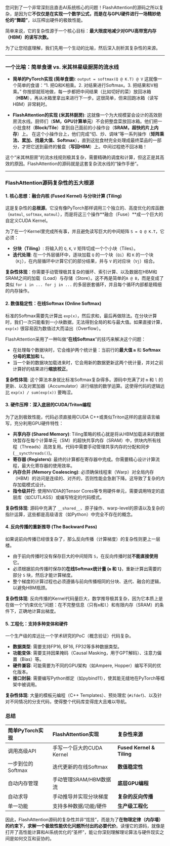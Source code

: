 您问到了一个非常深刻且直击AI系统核心的问题！FlashAttention的源码之所以复杂，是因为它**不仅仅是在实现一个数学公式，而是在与GPU硬件进行一场精妙绝伦的“舞蹈”**，以压榨出硬件的极致性能。

简单来说，它的复杂性源于一个核心目标：**最大限度地减少对GPU高带宽内存（HBM）的读写次数。**

为了让您彻底理解，我们先用一个生动的比喻，然后深入剖析其复杂性的来源。

---

### 一个比喻：简单食谱 vs. 米其林星级厨房的流水线

*   **简单的PyTorch实现 (简单食谱)**:
    `output = softmax(Q @ K.T) @ V`
    这就像一个简单的食谱：“1. 把Q和K相乘。2. 对结果进行Softmax。3. 把结果和V相乘。” 你按部就班地做，每一步都把中间结果（比如切好的菜）放回冰箱（**HBM**），再从冰箱里拿出来进行下一步。这很简单，但来回跑冰箱（读写HBM）非常耗时。

*   **FlashAttention的实现 (米其林厨房)**:
    这就像一个为大规模宴会设计的高效厨房流水线。厨师们（**SM，GPU计算单元**）不会把整盘菜放回冰箱。他们把一小批食材（**Block/Tile**）拿到自己面前的小操作台（**SRAM，超快的片上内存**）上。
    在这个小操作台上，他们完成“切、炒、调味”等一系列操作（**矩阵乘法、累加、找最大值、Softmax**），直到这批食材完全处理成最终菜品的一部分，才把它送到最终的餐盘（**写回HBM**）上。中间过程绝不回冰箱！

这个“米其林厨房”的流水线规则极其复杂，需要精确的调度和计算，但这正是其高效的原因。FlashAttention的源码就是这套复杂流水线的“操作手册”。

---

### FlashAttention源码复杂性的五大根源

#### 1. 核心思想：融合内核 (Fused Kernel) 与分块计算 (Tiling)

这是复杂性的**总根源**。它没有像PyTorch那样调用三个独立的、高度优化的库函数（`matmul`, `softmax`, `matmul`），而是将这三个操作**融合（Fuse）**成一个巨大的自定义CUDA Kernel。

为了在一个Kernel里完成所有事，并且避免读写巨大的中间矩阵 `S = Q @ K.T`，它必须：
*   **分块（Tiling）**: 将输入的 `Q`, `K`, `V` 矩阵切成一个个小块（Tiles）。
*   **迭代处理**: 在一个外层循环中，逐块加载 `Q` 的一个块（`Qi`）和 `K` 的一个块（`Kj`），在内层循环中计算它们的部分结果，并与 `V` 的对应块（`Vj`）结合。

**复杂性体现**：你需要手动管理极其复杂的循环、索引计算、以及数据在HBM和SRAM之间的加载（Load）与存储（Store）。这不再是简单的`A @ B`，而是变成了类似 `for i in ... for j in ...` 的多层嵌套循环，并且每个循环内部都是精细的内存操作。

#### 2. 数值稳定性：在线Softmax (Online Softmax)

标准的Softmax需要先计算出 `exp(x)`，然后求和，最后再做除法。在分块计算时，我们一次只能看到一小块数据，无法得到全局的和与最大值。如果直接计算，`exp(x)` 很容易因为数值过大而溢出（Overflow）。

FlashAttention采用了一种叫做“**在线Softmax**”的技巧来解决这个问题：
*   在处理每个数据块时，它会维护两个统计量：当前行的**最大值 `m`** 和 **Softmax分母的累加和 `l`**。
*   当一个新的数据块加载进来时，它会用新的数据更新这两个统计量，并对之前计算好的结果进行**缩放校正**。

**复杂性体现**: 这个算法本身就比标准Softmax复杂得多。源码中充满了对 `m` 和 `l` 的更新、以及对累加器（Accumulator）进行缩放的数学运算。这使得代码的逻辑远比 `exp(x) / sum(exp(x))` 要晦涩。

#### 3. 硬件压榨：深入底层的CUDA/Triton编程

为了达到极致性能，代码必须直接用CUDA C++或类似Triton这样的底层语言编写，充分利用GPU硬件特性：
*   **共享内存 (Shared Memory)**: Tiling策略的核心就是将从HBM加载进来的数据块暂存在每个计算单元（SM）的超快共享内存（SRAM）中，供块内所有线程（Threads）高效复用。代码中需要手动管理共享内存的分配和同步 (`__syncthreads()`)。
*   **寄存器 (Registers)**: 最终的计算都在寄存器中完成。你需要精心设计计算流程，最大化寄存器的使用效率。
*   **内存合并 (Memory Coalescing)**: 必须确保线程束（Warp）对全局内存（HBM）的访问是连续的、对齐的，否则性能会急剧下降。这导致了复杂的内存加载模式设计。
*   **指令级并行**: 使用NVIDIA的Tensor Cores等专用硬件单元，需要调用特定的底层库（如CUTLASS）或编写特定的代码模式。

**复杂性体现**: 源码中充满了 `__shared__`、原子操作、warp-level的原语以及复杂的指针运算，这些都是高级语言（如Python）中完全不存在的概念。

#### 4. 反向传播的重新推导 (The Backward Pass)

如果说前向传播已经很复杂了，那么反向传播（计算梯度）的复杂性则更上一层楼。
*   由于前向传播时没有保存巨大的中间矩阵 `S`，在反向传播时就**不能直接使用**它。
*   必须根据前向传播时保存的**在线Softmax统计量 (`m` 和 `l`)**，重新计算出需要的部分 `S` 块，然后才能计算梯度。
*   整个梯度的计算过程也必须遵循与前向传播相同的分块、迭代、融合的逻辑，以避免HBM瓶颈。

**复杂性体现**: 反向传播的Kernel代码量巨大，数学推导极其复杂，因为它本质上是在做一个“约束优化”问题：在不完整信息（只有`m`和`l`）和有限内存（SRAM）的条件下，正确地计算出梯度。

#### 5. 工程化：支持多种变体和硬件

一个生产级的库远比一个学术研究的PoC（概念验证）代码复杂。
*   **数据类型**: 需要支持FP16, BF16, FP32等多种数据类型。
*   **功能变体**: 需要支持因果掩码（Causal Masking，用于GPT解码）、注意力偏置（Bias）等。
*   **硬件兼容**: 可能需要为不同的GPU架构（如Ampere, Hopper）编写不同的优化版本。
*   **接口封装**: 需要编写Python绑定（如pybind11），使其能无缝地在PyTorch等框架中被调用。

**复杂性体现**: 大量的模板元编程（C++ Templates）、预处理宏 (`#ifdef`)、以及针对不同情况的分支代码，使得整个代码库变得庞大且难以导航。

### 总结

| 简单PyTorch实现 | FlashAttention实现 | 复杂性来源 |
| :--- | :--- | :--- |
| 调用高级API | 手写一个巨大的CUDA Kernel | **Fused Kernel & Tiling** |
| 一步到位的Softmax | 迭代更新的在线Softmax | **数值稳定性** |
| 自动内存管理 | 手动管理SRAM/HBM数据流 | **底层GPU编程** |
| 自动求导 | 手动推导并实现分块梯度 | **复杂的反向传播** |
| 单一功能 | 支持多种数据/功能/硬件 | **生产级工程化** |

因此，FlashAttention源码的复杂性并非“炫技”，而是为了**在物理定律（内存墙）的约束下，求解一个极致性能优化问题所付出的必要代价**。读懂它的源码，就像是打开了高性能计算和AI系统优化的“圣杯”，能让你深刻理解理论算法与硬件现实之间是如何交互和妥协的。